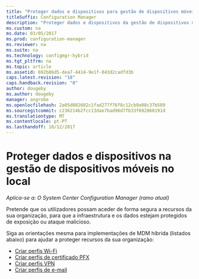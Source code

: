 ```yaml
---
title: "Proteger dados e dispositivos para gestão de dispositivos móveis no local "
titleSuffix: Configuration Manager
description: "Proteger dados e dispositivos da gestão de dispositivos móveis no local no Configuration Manager."
ms.custom: na
ms.date: 03/05/2017
ms.prod: configuration-manager
ms.reviewer: na
ms.suite: na
ms.technology: configmgr-hybrid
ms.tgt_pltfrm: na
ms.topic: article
ms.assetid: 692b86d5-dea7-4414-9e1f-043d2cadfd3b
caps.latest.revision: "18"
caps.handback.revision: "0"
author: dougeby
ms.author: dougeby
manager: angrobe
ms.openlocfilehash: 2a05d082602c1fad277f76f8c12cb9a98c37b589
ms.sourcegitcommit: c236214b2fcc13dae7bad96d7fb33f692868191d
ms.translationtype: MT
ms.contentlocale: pt-PT
ms.lasthandoff: 10/12/2017
---
```

# <a name="protect-data-and-devices-in-on-premises-mobile-device-management"></a>Proteger dados e dispositivos na gestão de dispositivos móveis no local

*Aplica-se a: O System Center Configuration Manager (ramo atual)*

Pretende que os utilizadores possam aceder de forma segura a recursos da sua organização, para que a infraestrutura e os dados estejam protegidos de exposição ou ataque malicioso.

Siga as orientações mesma para implementações de MDM híbrida (listados abaixo) para ajudar a proteger recursos da sua organização:

- [Criar perfis Wi-Fi](create-wifi-profiles.md)
- [Criar perfis de certificado PFX](create-pfx-certificate-profiles.md)
- [Criar perfis VPN](create-vpn-profiles.md)
- [Criar perfis de e-mail](create-exchange-activesync-profiles.md)
